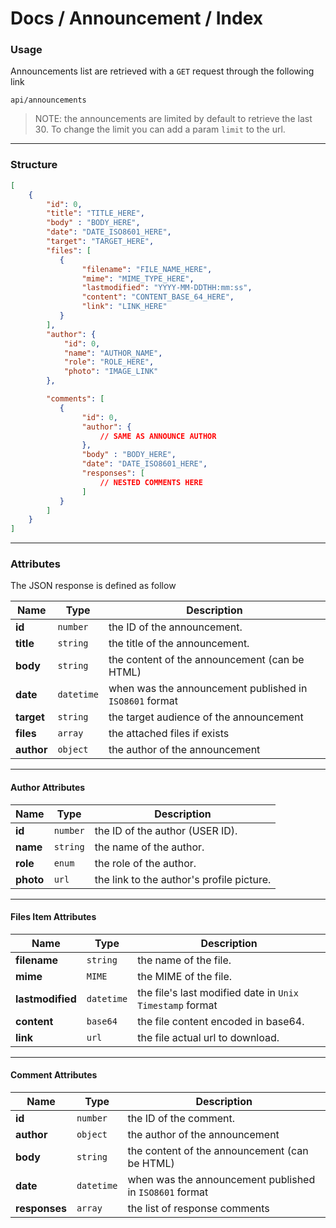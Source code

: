 # Docs / Announcement / Index

### Usage

Announcements list are retrieved with a `GET` request through the following link

```url
api/announcements
```

> NOTE: the announcements are limited by default to retrieve the last 30. To change the limit you can add a param `limit` to the url.

---

### Structure

```JSON
[
    {
        "id": 0,
        "title": "TITLE_HERE",
        "body" : "BODY_HERE",
        "date": "DATE_ISO8601_HERE",
        "target": "TARGET_HERE",
        "files": [
           {
                "filename": "FILE_NAME_HERE",
                "mime": "MIME_TYPE_HERE",
                "lastmodified": "YYYY-MM-DDTHH:mm:ss",
                "content": "CONTENT_BASE_64_HERE",
                "link": "LINK_HERE"
           }
        ],
        "author": {
            "id": 0,
            "name": "AUTHOR_NAME",
            "role": "ROLE_HERE",
            "photo": "IMAGE_LINK"
        },

        "comments": [
           {
                "id": 0,
                "author": {
                    // SAME AS ANNOUNCE AUTHOR
                },
                "body" : "BODY_HERE",
                "date": "DATE_ISO8601_HERE",
                "responses": [
                    // NESTED COMMENTS HERE
                ]
           }
        ]
    }
]
```
---
### Attributes

The JSON response is defined as follow

| Name | Type | Description |
| ------ | ---- | ----------- |
| **id**| `number` | the ID of the announcement. |
| **title**| `string` | the title of the announcement. |
| **body** | `string` | the content of the announcement (can be HTML) |
| **date** | `datetime` | when was the announcement published in `ISO8601` format |
| **target** | `string` | the target audience of the announcement |
| **files** | `array` | the attached files if exists |
| **author** | `object` | the author of the announcement |
---
#### Author Attributes

| Name | Type | Description |
| ------ | ---- | ----------- |
| **id**| `number` | the ID of the author (USER ID). |
| **name**| `string` | the name of the author. |
| **role** | `enum` | the role of the author. |
| **photo** | `url` | the link to the author's profile picture. |
---
#### Files Item Attributes

| Name | Type | Description |
| ------ | ---- | ----------- |
| **filename**| `string` | the name of the file. |
| **mime** | `MIME` | the MIME of the file. |
| **lastmodified** | `datetime` | the file's last modified date in `Unix Timestamp` format |
| **content** | `base64` | the file content encoded in base64. |
| **link** | `url` | the file actual url to download. |
---
#### Comment Attributes

| Name | Type | Description |
| ------ | ---- | ----------- |
| **id**| `number` | the ID of the comment. |
| **author** | `object` | the author of the announcement |
| **body** | `string` | the content of the announcement (can be HTML) |
| **date** | `datetime` | when was the announcement published in `ISO8601` format |
| **responses** | `array` | the list of response comments |
